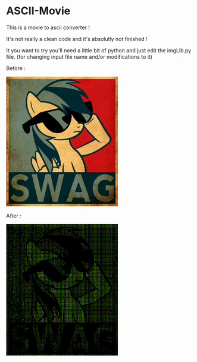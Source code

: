 # ASCII-Movie
This is a movie to ascii converter !

It's not really a clean code and it's absolutly not finished !

It you want to try you'll need a little bit of python and just edit the imgLib.py file.
(for changing input file name and/or modifications to it)

Before :

<img src="https://raw.githubusercontent.com/TheSwagMan/ASCII-Movie/master/swag.jpg" width="300">

After :

<img src="https://raw.githubusercontent.com/TheSwagMan/ASCII-Movie/master/swag.jpg.asciip.png" width="300">
